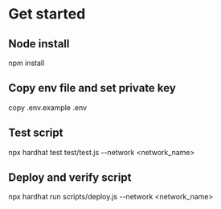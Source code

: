 # Get started

## Node install

npm install

## Copy env file and set private key

copy .env.example .env

## Test script

npx hardhat test test/test.js --network <network_name>

## Deploy and verify script

npx hardhat run scripts/deploy.js --network <network_name>


